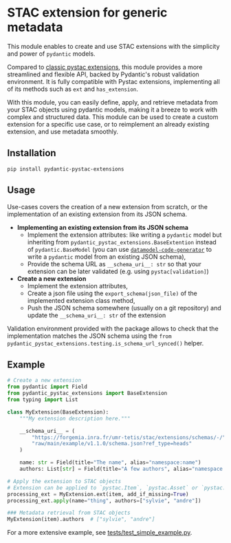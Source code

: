 # STAC extension for generic metadata

This module enables to create and use STAC extensions with the simplicity and power of `pydantic` models.

Compared to [classic pystac extensions](https://pystac.readthedocs.io/en/latest/tutorials/adding-new-and-custom-extensions.html), this module provides a more streamlined and flexible API, backed by Pydantic's robust validation environment. It is fully compatible with Pystac extensions, implementing all of its methods such as `ext` and `has_extension`.

With this module, you can easily define, apply, and retrieve metadata from your STAC objects using pydantic models, making it a breeze to work with complex and structured data.
This module can be used to create a custom extension for a specific use case, or to reimplement an already existing extension, and use metadata smoothly.

## Installation

```
pip install pydantic-pystac-extensions
```

## Usage

Use-cases covers the creation of a new extension from scratch, or the implementation of an existing extension from its JSON schema.

- **Implementing an existing extension from its JSON schema**
    - Implement the extension attributes: like writing a `pydantic` model but inheriting from `pydantic_pystac_extensions.BaseExtention` instead of `pydantic.BaseModel` (you can use [`datamodel-code-generator`](https://docs.pydantic.dev/latest/integrations/datamodel_code_generator/) to write a `pydantic` model from an existing JSON schema),
    - Provide the schema URL as `__schema_uri__: str` so that your extension can be later validated (e.g. using `pystac[validation]`)
- **Create a new extension**
    - Implement the extension attributes,
    - Create a json file using the `export_schema(json_file)` of the implemented extension class method,
    - Push the JSON schema somewhere (usually on a git repository) and update the `__schema_uri__: str` of the extension

Validation environment provided with the package allows to check that the implementation matches the JSON schema using the `from pydantic_pystac_extensions.testing.is_schema_url_synced()` helper.

## Example

```python
# Create a new extension
from pydantic import Field
from pydantic_pystac_extensions import BaseExtension
from typing import List

class MyExtension(BaseExtension):
    """My extension description here."""

    __schema_uri__ = (
        "https://forgemia.inra.fr/umr-tetis/stac/extensions/schemas/-/"
        "raw/main/example/v1.1.0/schema.json?ref_type=heads"
    )

    name: str = Field(title="The name", alias="namespace:name")
    authors: List[str] = Field(title="A few authors", alias="namespace:authors")

# Apply the extension to STAC objects
# Extension can be applied to `pystac.Item`, `pystac.Asset` or `pystac.Collection`
processing_ext = MyExtension.ext(item, add_if_missing=True)
processing_ext.apply(name="thing", authors=["sylvie", "andre"])

### Metadata retrieval from STAC objects
MyExtension(item).authors  # ["sylvie", "andre"]
```

For a more extensive example, see [tests/test_simple_example.py](tests/test_simple_example.py).
